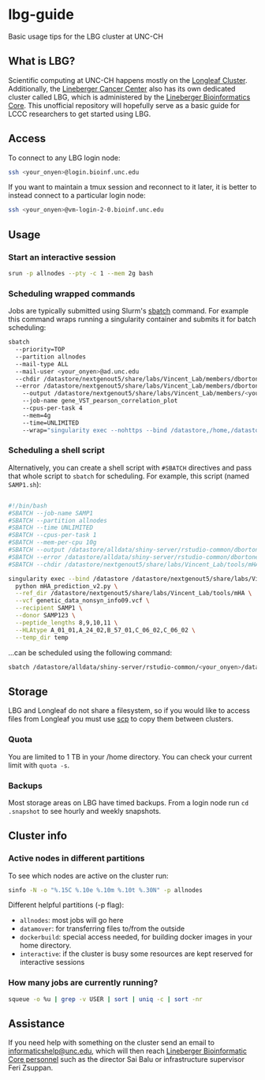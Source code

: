 # lbg-guide
Basic usage tips for the LBG cluster at UNC-CH

## What is LBG?
Scientific computing at UNC-CH happens mostly on the [Longleaf Cluster](https://its.unc.edu/research-computing/longleaf-cluster/). Additionally, the [Lineberger Cancer Center](https://unclineberger.org/) also has its own dedicated cluster called LBG, which is administered by the [Lineberger Bioinformatics Core](https://lbc.unc.edu/). This unofficial repository will hopefully serve as a basic guide for LCCC researchers to get started using LBG. 

## Access

To connect to any LBG login node: 

```sh
ssh <your_onyen>@login.bioinf.unc.edu
```

If you want to maintain a tmux session and reconnect to it later, it is better to instead connect to a particular login node:

```sh
ssh <your_onyen>@vm-login-2-0.bioinf.unc.edu
```

## Usage

### Start an interactive session 

```sh 
srun -p allnodes --pty -c 1 --mem 2g bash
```

### Scheduling wrapped commands

Jobs are typically submitted using Slurm's [sbatch](https://slurm.schedmd.com/sbatch.html) command. For example this command wraps running a singularity container and submits it for batch scheduling: 

```sh
sbatch 
  --priority=TOP 
  --partition allnodes 
  --mail-type ALL 
  --mail-user <your_onyen>@ad.unc.edu 
  --chdir /datastore/nextgenout5/share/labs/Vincent_Lab/members/dbortone/rstudio-common/projects/testing/mtb_bridge/_run_scripts 
  --error /datastore/nextgenout5/share/labs/Vincent_Lab/members/dbortone/rstudio-common/projects/testing/mtb_bridge/_run_scripts/slurm_error_gene_VST_pearson_correlation_plot.txt 
    --output /datastore/nextgenout5/share/labs/Vincent_Lab/members/<your_onyen>/rstudio-common/projects/testing/mtb_bridge/_run_scripts/slurm_output_gene_VST_pearson_correlation_plot.txt 
    --job-name gene_VST_pearson_correlation_plot 
    --cpus-per-task 4 
    --mem=4g 
    --time=UNLIMITED 
    --wrap="singularity exec --nohttps --bind /datastore,/home,/datastore/alldata/shiny-server/rstudio-common/:/rstudio-common docker://benjaminvincentlab/rserver-binfotron:4.0.3.10 Rscript /datastore/nextgenout5/share/labs/Vincent_Lab/members/dbortone/rstudio-common/projects/testing/mtb_bridge/_run_scripts/gene_VST_pearson_correlation_plot.R"
```

### Scheduling a shell script

Alternatively, you can create a shell script with `#SBATCH` directives and pass that whole script to `sbatch` for scheduling. For example, this script (named `SAMP1.sh`): 

```sh

#!/bin/bash
#SBATCH --job-name SAMP1
#SBATCH --partition allnodes
#SBATCH --time UNLIMITED
#SBATCH --cpus-per-task 1
#SBATCH --mem-per-cpu 10g
#SBATCH --output /datastore/alldata/shiny-server/rstudio-common/dbortone/dataset_prep/OSU_mHA_VL194/cluster_output/mHA/SAMP1_out.txt
#SBATCH --error /datastore/alldata/shiny-server/rstudio-common/dbortone/dataset_prep/OSU_mHA_VL194/cluster_output/mHA/SAMP1_err.txt
#SBATCH --chdir /datastore/nextgenout5/share/labs/Vincent_Lab/tools/mHA

singularity exec --bind /datastore /datastore/nextgenout5/share/labs/Vincent_Lab/singularity/mHA.simg \
  python mHA_prediction_v2.py \
  --ref_dir /datastore/nextgenout5/share/labs/Vincent_Lab/tools/mHA \
  --vcf genetic_data_nonsyn_info09.vcf \
  --recipient SAMP1 \
  --donor SAMP123 \
  --peptide_lengths 8,9,10,11 \
  --HLAtype A_01_01,A_24_02,B_57_01,C_06_02,C_06_02 \
  --temp_dir temp
```
...can be scheduled using the following command:

```sh
sbatch /datastore/alldata/shiny-server/rstudio-common/<your_onyen>/dataset_prep/OSU_mHA_VL194/cluster_commands/mHA/SAMP1.sh
```

## Storage

LBG and Longleaf do not share a filesystem, so if you would like to access files from Longleaf you must use [scp](https://linuxize.com/post/how-to-use-scp-command-to-securely-transfer-files/) to copy them between clusters. 

### Quota

You are limited to 1 TB in your /home directory. You can check your current limit with `quota -s`. 

### Backups

Most storage areas on LBG have timed backups.  From a login node run `cd .snapshot` to see hourly and weekly snapshots.

## Cluster info

### Active nodes in different partitions
To see which nodes are active on the cluster run:

```sh
sinfo -N -o "%.15C %.10e %.10m %.10t %.30N" -p allnodes
```

Different helpful partitions (-p flag):

* `allnodes`:  most jobs will go here
* `datamover`: for transferring files to/from the outside
* `dockerbuild`: special access needed, for building docker images in your home directory.
* `interactive`: if the cluster is busy some resources are kept reserved for interactive sessions

### How many jobs are currently running?

```sh
squeue -o %u | grep -v USER | sort | uniq -c | sort -nr
```


## Assistance 

If you need help with something on the cluster send an email to [informaticshelp@unc.edu](mailto:informaticshelp@unc.edu), which will then reach [Lineberger Bioinformatic Core personnel](https://lbc.unc.edu/index.php/personnel) such as the director Sai Balu or infrastructure supervisor Feri Zsuppan. 
